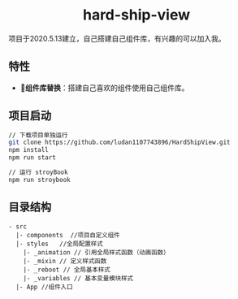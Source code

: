 <h1 align='center'>hard-ship-view</h1>

项目于2020.5.13建立，自己搭建自己组件库，有兴趣的可以加入我。

## 特性
- :dvd:**组件库替换**：搭建自己喜欢的组件使用自己组件库。

## 项目启动

```sh
// 下载项目单独运行
git clone https://github.com/ludan1107743896/HardShipView.git
npm install 
npm run start

// 运行 stroyBook 
npm run stroybook 

```
## 目录结构
```
- src
  |- components  //项目自定义组件
  |- styles   //全局配置样式
    |- _animation // 引用全局样式函数（动画函数）
    |- _mixin // 定义样式函数
    |- _reboot // 全局基本样式
    |- _variables // 基本变量模块样式
  |- App //组件入口
```
